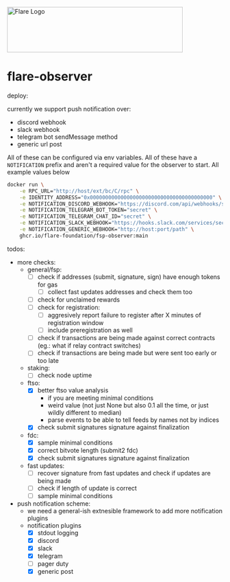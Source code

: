 <p align="left">
  <a href="https://flare.network/" target="blank"><img src="https://content.flare.network/Flare-2.svg" width="410" height="106" alt="Flare Logo" /></a>
</p>

# flare-observer

deploy:

currently we support push notification over:
- discord webhook
- slack webhook
- telegram bot sendMessage method
- generic url post

All of these can be configured via env variables. All of these have a `NOTIFICATION` prefix and 
aren't a required value for the observer to start. All example values below

```bash
docker run \
    -e RPC_URL="http://host/ext/bc/C/rpc" \
    -e IDENTITY_ADDRESS="0x0000000000000000000000000000000000000000" \
    -e NOTIFICATION_DISCORD_WEBHOOK="https://discord.com/api/webhooks/secret/secret" \
    -e NOTIFICATION_TELEGRAM_BOT_TOKEN="secret" \
    -e NOTIFICATION_TELEGRAM_CHAT_ID="secret" \
    -e NOTIFICATION_SLACK_WEBHOOK="https://hooks.slack.com/services/secret/secret/secret" \
    -e NOTIFICATION_GENERIC_WEBHOOK="http://host:port/path" \
    ghcr.io/flare-foundation/fsp-observer:main
```

todos:

- more checks:
    - general/fsp:
        - [ ] check if addresses (submit, signature, sign) have enough tokens for gas
            - [ ] collect fast updates addresses and check them too
        - [ ] check for unclaimed rewards
        - [ ] check for registration:
            - [ ] aggresively report failure to register after X minutes of registration window
            - [ ] include preregistration as well
        - [ ] check if transactions are being made against correct contracts (eg.: what if relay contract switches)
        - [ ] check if transactions are being made but were sent too early or too late
    - staking:
        - [ ] check node uptime
    - ftso:
        - [x] better ftso value analysis 
            - if you are meeting minimal conditions
            - weird value (not just None but also 0.1 all the time, or just wildly different to median)
            - parse events to be able to tell feeds by names not by indices
        - [x] check submit signatures signature against finalization 
    - fdc:
        - [x] sample minimal conditions
        - [x] correct bitvote length (submit2 fdc)
        - [x] check submit signatures signature against finalization 
    - fast updates:
        - [ ] recover signature from fast updates and check if updates are being made 
        - [ ] check if length of update is correct
        - [ ] sample minimal conditions
- push notification scheme:
    - we need a general-ish extnesible framework to add more notification plugins
    - notification plugins
        - [x] stdout logging
        - [x] discord
        - [x] slack
        - [x] telegram
        - [ ] pager duty
        - [x] generic post
